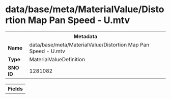<h1>data/base/meta/MaterialValue/Distortion Map Pan Speed - U.mtv</h1><table><tr><th colspan="100%">Metadata</th></tr><tr><td><b>Name</b></td><td>data/base/meta/MaterialValue/Distortion Map Pan Speed - U.mtv</td></tr><tr><td><b>Type</b></td><td>MaterialValueDefinition</td></tr><tr><td><b>SNO ID</b></td><td>1281082</td></tr></table>

<table><tr><th colspan="100%">Fields</th></tr></table>

